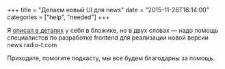 +++
title = "Делаем новый UI для news"
date = "2015-11-26T16:14:00"
categories = ["help", "needed"]
+++


Я [описал в детaлях](http://p.umputun.com/2015/11/26/vsiem-mirom-dlia-obshchiei-polzy/) у себя в бложике, но в двух словах — надо помощь специалистов по разработке frontend для реализации новой версии news.radio-t.com

Приходите, помогите подкасту, мы все будем благодарны за помощь.
